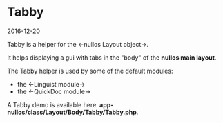 Tabby
===========
2016-12-20



Tabby is a helper for the <-nullos Layout object->.

It helps displaying a gui with tabs in the "body" of the **nullos main layout**.
 

The Tabby helper is used by some of the default modules:

- the <-Linguist module->
- the <-QuickDoc module->


A Tabby demo is available here: **app-nullos/class/Layout/Body/Tabby/Tabby.php**.
